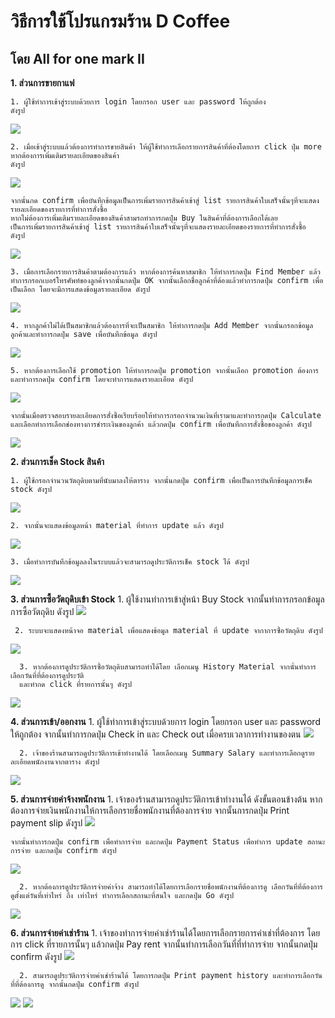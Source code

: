 
# วิธีการใช้โปรแกรมร้าน D Coffee 
## โดย All for one mark II

**1. ส่วนการขายกาแฟ**

    1. ผู้ใช้ทำการเข้าสู่ระบบด้วยการ login โดยกรอก user และ password ให้ถูกต้อง
    ดังรูป

<picture>
  <img src="https://cdn.discordapp.com/attachments/1164187287643492413/1170750245668405299/image.png?ex=655a2d22&is=6547b822&hm=4347363011fc0c80717ae96ee6ba6bec8070abad4bb6a08676045c7e2d6d7c22&">
</picture>

    2. เมื่อเข้าสู่ระบบแล้วต้องการทำการขายสินค้า ให้ผู้ใช้ทำการเลือกรายการสินค้าที่ต้องโดยการ click ปุ่ม more หากต้องการเพิ่มเติมรายละเอียดของสินค้า 
    ดังรูป

<picture>
  <img src="https://scontent.fbkk23-1.fna.fbcdn.net/v/t39.30808-6/399381199_191151500700791_4124648083600306551_n.jpg?stp=dst-jpg_p960x960&_nc_cat=103&ccb=1-7&_nc_sid=5f2048&_nc_ohc=4UZQEoM1JlYAX9fz1Wh&_nc_ht=scontent.fbkk23-1.fna&cb_e2o_trans=t&oh=00_AfDZ4uYOEyqwNbB4IPSYodG7MdA1pjqdv6-qFaSKxgI0rw&oe=654D7045">
</picture>


    จากนั้นกด confirm เพื่อบันทึกข้อมูลเป็นการเพิ่มรายการสินค้าเข้าสู่ list รายการสินค้าใบเสร็จนั้นๆที่จะแสดงรายละเอียดของรายการที่ทำการสั่งซื้อ
    หากไม่ต้องการเพิ่มเติมรายละเอียดของสินค้าสามรถทำการกดปุ่ม Buy ในสินค้าที่ต้องการเลือกได้เลย 
    เป็นการเพิ่มรายการสินค้าเข้าสู่ list รายการสินค้าใบเสร็จนั้นๆที่จะแสดงรายละเอียดของรายการที่ทำการสั่งซื้อ
    ดังรูป

<picture>
  <img src="https://cdn.discordapp.com/attachments/1164187287643492413/1170744349059981353/image.png?ex=655a27a4&is=6547b2a4&hm=64f3fad46c95a37b7fb92b35a0859d69edd2f895eda28f3827b558a411ebb9b5&">
</picture>

    3. เมื่อการเลือกรายการสินค้าตามต้องการแล้ว หากต้องการค้นหาสมาชิก ให้ทำการกดปุ่ม Find Member แล้วทำการกรอกเบอร์โทรศัพท์ของลูกค้าจากนั้นกดปุ่ม OK จากนั้นเลือกชื่อลูกค้าที่ต้องแล้วทำการกดปุ่ม confirm เพื่อเป็นเลือก โดยจะมีการแสดงข้อมูลรายละเอียด ดังรูป

<picture>
  <img src="https://cdn.discordapp.com/attachments/1164187287643492413/1170744436016287754/image.png?ex=655a27b8&is=6547b2b8&hm=96d046e58b3f4e64dcf11f350a89fac9125d4c7b6b0fa030e3a19e82ec1b8a6b&">
</picture>

    4. หากลูกค้าไม่ได้เป็นสมาชิกแล้วต้องการที่จะเป็นสมาชิก ให้ทำการกดปุ่ม Add Member จากนั้นกรอกข้อมูลลูกค้าและทำการกดปุ่ม save เพื่อบันทึกข้อมูล ดังรูป

<picture>
  <img src="https://cdn.discordapp.com/attachments/1164187287643492413/1170744604841222204/image.png?ex=655a27e1&is=6547b2e1&hm=31c27afa47a8c7322789f0413eb73b80358aa41363973e08ae2ac8f26235e7a3&">
</picture>

    5. หากต้องการเลือกใช้ promotion ให้ทำการกดปุ่ม promotion จากนั้นเลือก promotion ต้องการและทำการกดปุ่ม confirm โดยจะทำการแสดงรายละเอียด ดังรูป

<picture>
  <img src="https://media.discordapp.net/attachments/1164187287643492413/1170744505830473838/image.png?ex=655a27c9&is=6547b2c9&hm=ece9d8b0acaef817766b8d8c0e68ecace3a84c0f63ae44bd55faaa9dfc100e7f&=&width=1248&height=662">
</picture>

    จากนั้นเมื่อตรวจสอบรายละเอียดการสั่งซื้อเรียบร้อยให้ทำการกรอกจำนวนเงินที่เรามาและทำการกดปุ่ม Calculate และเลือกทำการเลือกช่องทางการชำระเงินของลูกค้า แล้วกดปุ่ม confirm เพื่อบันทึกการสั่งซื้อของลูกค้า ดังรูป

<picture>
  <img src="https://scontent.fbkk23-1.fna.fbcdn.net/v/t39.30808-6/399212664_191150700700871_1027690684720417354_n.jpg?stp=dst-jpg_p960x960&_nc_cat=106&ccb=1-7&_nc_sid=5f2048&_nc_ohc=KSFq0ndwkBUAX_KeE8v&_nc_ht=scontent.fbkk23-1.fna&cb_e2o_trans=t&oh=00_AfDXlckvNlFvg9xG-lvvhqwhR5b9gXZn6hurDCU284ulww&oe=654CDA99">
</picture>

**2. ส่วนการเช็ค Stock สินค้า**

    1. ผู้ใช้กรอกจำนวนวัตถุดิบตามที่นับมาลงให้ตาราง จากนั้นกดปุ่ม confirm เพื่อเป็นการบันทึกข้อมูลการเช็ค stock ดังรูป

<picture>
  <img src="https://cdn.discordapp.com/attachments/909784486412165140/1170754188372877463/image.png?ex=655a30ce&is=6547bbce&hm=291c79705892f82ce57279f1d0593960953650153c3adc6739a6823ed6aaf92c&">
</picture>

    2. จากนั้นจะแสดงข้อมูลหน้า material ที่ทำการ update แล้ว ดังรูป
<picture>
  <img src="https://cdn.discordapp.com/attachments/909784486412165140/1170757105901387906/image.png?ex=655a3385&is=6547be85&hm=aecf8c603b32ca7389fa596de7ae20fedabbeef3685acfb2aab80b60a1af425c&">
</picture>

    3. เมื่อทำการบันทึกข้อมูลลงในระบบแล้วจะสามารถดูประวัติการเช็ค stock ได้ ดังรูป
    
<picture>
  <img src="https://cdn.discordapp.com/attachments/1161190569213702234/1170756675406397651/image.png?ex=655a331f&is=6547be1f&hm=4e101fbc6b3c5bfb97e2fd4c16d3f2e54ba1614ba74d85e462469c87056fe5eb&">
</picture>

**3. ส่วนการซื้อวัตถุดิบเข้า Stock**
      1. ผู้ใช้งานทำการเข้าสู่หน้า Buy Stock จากนั้นทำการกรอกข้อมูลการซื้อวัตถุดิบ ดังรูป
<picture>
  <img src="https://cdn.discordapp.com/attachments/909784486412165140/1170758598108909650/image.png?ex=655a34e9&is=6547bfe9&hm=900a384a8798a80644faa3a14e07fcf67792ee682a1f8458bafaf4f78673efcd&">
</picture>

     2. ระบบจะแสดงหน้าจอ material เพื่อแสดงข้อมูล material ที่ update จากาการซื้อวัตถุดิบ ดังรูป
<picture>
  <img src="https://cdn.discordapp.com/attachments/909784486412165140/1170759695137517619/image.png?ex=655a35ee&is=6547c0ee&hm=b65e221678ac4e2b43aabdc092c9927176d1a6dc2faf97fdd9508fc2b1a0d3ec&">
</picture>

      3. หากต้องการดูประวัติการซื้อวัตถุดิบสามารถทำได้โดย เลือกเมนู History Material จากนั้นทำการเลือกวันที่ที่ต้องการดูประวัติ
      และทำกด click ที่รายการนั้นๆ ดังรูป
<picture>
  <img src="https://cdn.discordapp.com/attachments/909784486412165140/1170763378369757225/image.png?ex=655a395d&is=6547c45d&hm=22ed3a465ef7d2440fdc3f5208ea3a4301613bfb4c7408663f03bfc066f4d4e3&">
</picture>

**4. ส่วนการเข้า/ออกงาน**
      1. ผู้ใช้ทำการเข้าสู่ระบบด้วยการ login โดยกรอก user และ password ให้ถูกต้อง
      จากนั้นทำการกดปุ่ม Check in และ Check out เมื่อครบเวลาการทำงานของตน
 <picture>
  <img src="https://cdn.discordapp.com/attachments/909784486412165140/1170765650533302362/image.png?ex=655a3b7a&is=6547c67a&hm=253773c65d47b68decc0b8259a60a875b3c2c192ef00331ddb7d201bd8d078b0&">
</picture>

      2. เจ้าของร้านสามารถดูประวัติการเข้าทำงานได้ โดยเลือกเมนู Summary Salary และทำการเลือกดูรายละเอียดพนักงานจากตาราง ดังรูป
 <picture>
  <img src="https://cdn.discordapp.com/attachments/909784486412165140/1170766125265592491/image.png?ex=655a3bec&is=6547c6ec&hm=ba36ffe4f0829e49a4f0a5f5cbfd3fc77d7facf7af6d77d6f854d57965095952&">
</picture>

**5. ส่วนการจ่ายค่าจ้างพนักงาน**
      1. เจ้าของร้านสามารถดูประวัติการเข้าทำงานได้ ดังขั้นตอนข้างต้น หากต้องการจ่ายเงินพนักงานให้การเลือกรายชื่อพนักงานที่ต้องการจ่าย 
      จากนั้นการกดปุ่ม Print payment slip ดังรูป
<picture>
  <img src="https://cdn.discordapp.com/attachments/909784486412165140/1170768772177608714/image.png?ex=655a3e63&is=6547c963&hm=006279207d23d0f6b56c362b0c6e163c145eb24557f13555c600ef6bd7f3afa6&">
</picture>  

    จากนั้นทำการกดปุ่ม confirm เพื่อทำการจ่าย และกดปุ่ม Payment Status เพื่อทำการ update สถานะการจ่าย และกดปุ่ม confirm ดังรูป
<picture>
  <img src="https://cdn.discordapp.com/attachments/909784486412165140/1170768857896595526/image.png?ex=655a3e77&is=6547c977&hm=6efc4b2dde16fb1eea9bc131772b3391ec8ebcf922aa20fefaed4a4a1d7e097a&">
</picture>    
      
      2. หากต้องการดูประวัติการจ่ายค่าจ้าง สามารถทำได้โดยการเลือกรายชื่อพนักงานที่ต้องการดู เลือกวันที่ที่ต้องการดูตั้งแต่วันที่เท่าไหร่ ถึง เท่าไหร่ ทำการเลือกสถานะที่สนใจ และกดปุ่ม Go ดังรูป
<picture>
  <img src="https://cdn.discordapp.com/attachments/909784486412165140/1170770911264247899/image.png?ex=655a4061&is=6547cb61&hm=b10d113c880aae86b0f60eb4c0e3080c5a4d9576fd83317d74d51aa460f7e49a&">
</picture>    

**6. ส่วนการจ่ายค่าเช่าร้าน**
      1. เจ้าของทำการจ่ายค่าเช่าร้านได้โดยการเลือกรายการค่าเช่าที่ต้องการ โดยการ click ที่รายการนั้นๆ แล้วกดปุ่ม Pay rent จากนั้นทำการเลือกวันที่ที่ทำการจ่าย จากนั้นกดปุ่ม confirm ดังรูป 
<picture>
  <img src="https://cdn.discordapp.com/attachments/909784486412165140/1170773340026306590/image.png?ex=655a42a4&is=6547cda4&hm=d6c46d38bbda6b30b614416c379cef1e6770022e59a62334df427ec00a930ce0&">
</picture>  

      2. สามารถดูประวัติการจ่ายค่าเช่าร้านได้ โดยการกดปุ่ม Print payment history และทำการเลือกวันที่ที่ต้องการดู จากนั้นกดปุ่ม confirm ดังรูป
<picture>
  <img src="https://cdn.discordapp.com/attachments/909784486412165140/1170774105939783821/image.png?ex=655a435a&is=6547ce5a&hm=c3a3bb7afa33cff14d022c9dbe012544673b4721d2b9d2709267122b5f1d2e83&">
  <img src="https://cdn.discordapp.com/attachments/909784486412165140/1170774153947775106/image.png?ex=655a4366&is=6547ce66&hm=c6e36e64c8ee2d699ae12a178f6559c9adfc593b1922e82abbb4dbfb4e0218fc&">
</picture
   